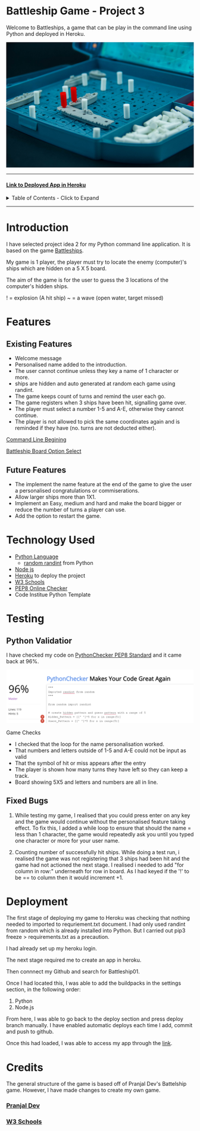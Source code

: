 # **Battleship Game - Project 3**

Welcome to Battleships, a game that can be play in the command line using Python and deployed in Heroku.

![Battleships](/images/battleshipWelcomeImage.jpg)

-----

#### [Link to Deployed App in Heroku](https://battleship01.herokuapp.com/)

<details>
<summary>
Table of Contents - Click to Expand
</summary>

- [Introduction](#introduction)
- [Feature](#features)
- [Technology Used](#technology-used)
- [Testing](#)
- [Deployment](#structure)
- [Credits](#credits)

</details>

-----

# Introduction

I have selected project idea 2 for my Python command line application. It is based on the game [Battleships](https://en.wikipedia.org/wiki/Battleship_(game)).

My game is 1 player, the player must try to locate the enemy (computer)'s ships which are hidden on a 5 X 5 board.

The aim of the game is for the user to guess the 3 locations of the computer's hidden ships. 

! = explosion (A hit ship)
~ = a wave (open water, target missed)

# Features 

## Existing Features
* Welcome message
* Personalised name added to the introduction. 
* The user cannot continue unless they key a name of 1 character or more. 
* ships are hidden and auto generated at random each game using randint.
* The game keeps count of turns and remind the user each go. 
* The game registers when 3 ships have been hit, signalling game over. 
* The player must select a number 1-5 and A-E, otherwise they cannot continue. 
* The player is not allowed to pick the same coordinates again and is reminded if they have (no. turns are not deducted either).

[Command Line Begining](/images/commandLine1.png)

[Battleship Board Option Select](/images/FirstEntry1.png)

## Future Features
* The implement the name feature at the end of the game to give the user a personalised congratulations or commiserations. 
* Allow larger ships more than 1X1.
* Implement an Easy, medium and hard and make the board bigger or reduce the number of turns a player can use.
* Add the option to restart the game.

# Technology Used

* [Python Language](https://www.python.org/)
    - [random randint](https://www.w3schools.com/python/ref_random_randint.asp) from Python
* [Node js](https://nodejs.org/en/)
* [Heroku](https://id.heroku.com) to deploy the project
* [W3 Schools]() 
* [PEP8 Online Checker](https://www.pythonchecker.com/)
* Code Institue Python Template

# Testing 

## Python Validatior 

I have checked my code on [PythonChecker PEP8 Standard](https://www.pythonchecker.com/) and it came back at 96%.

![PythonChecker](/images/PythonChecker.png)

Game Checks

* I checked that the loop for the name personalisation worked. 
* That numbers and letters outside of 1-5 and A-E could not be input as valid
* That the symbol of hit or miss appears after the entry
* The player is shown how many turns they have left so they can keep a track.
* Board showing 5X5 and letters and numbers are all in line. 

## Fixed Bugs 

1. While testing my game, I realised that you could press enter on any key and the game would continue without the personalised feature taking effect. To fix this, I added a while loop to ensure that should the name = less than 1 character, the game would repeatedly ask you until you typed one character or more for your user name. 

2. Counting number of successfully hit ships. While doing a test run, i realised the game was not registering that 3 ships had been hit and the game had not actioned the next stage. I realised i needed to add "for column in row:" underneath for row in board. As I had keyed if the '!' to be == to column then it would increment +1. 

# Deployment

The first stage of deploying my game to Heroku was checking that nothing needed to imported to requriement.txt document. I had only used randint from random which is already installed into Python. But I carried out pip3 freeze > requirements.txt as a precaution. 

I had already set up my heroku login. 

The next stage required me to create an app in heroku.

Then connnect my Github and search for Battleship01. 

Once I had located this, I was able to add the buildpacks in the settings section, in the following order:
1. Python
2. Node.js

From here, I was able to go back to the deploy section and press deploy branch manually. I have enabled automatic deploys each time I add, commit and push to github. 

Once this had loaded, I was able to access my app through the [link](https://battleship01.herokuapp.com/).

# Credits

The general structure of the game is based off of Pranjal Dev's Battelship game.
However, I have made changes to create my own game.
### [Pranjal Dev](https://copyassignment.com/battleship-game-code-in-python/)

### [W3 Schools](https://www.w3schools.com/python/ref_func_input.asp)